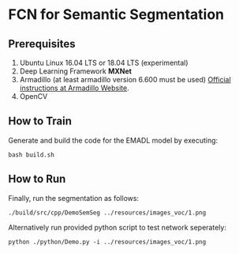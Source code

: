<!-- (c) https://github.com/MontiCore/monticore -->
# FCN for Semantic Segmentation


## Prerequisites
1. Ubuntu Linux 16.04 LTS or 18.04 LTS (experimental)
2. Deep Learning Framework **MXNet**
3. Armadillo (at least armadillo version 6.600 must be used) [Official instructions at Armadillo Website](http://arma.sourceforge.net/download.html).
4. OpenCV


## How to Train
Generate and build the code for the EMADL model by executing:

```
bash build.sh

```


## How to Run
Finally, run the segmentation as follows:

```
./build/src/cpp/DemoSemSeg ../resources/images_voc/1.png
```

Alternatively run provided python script to test network seperately:

```
python ./python/Demo.py -i ../resources/images_voc/1.png
```